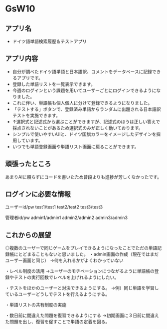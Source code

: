 # GsW10

## アプリ名

- ドイツ語単語検索履歴＆テストアプリ

## アプリ内容

- 自分が調べたドイツ語単語と日本語訳、コメントをデータベースに記録できるアプリです。
- 登録した単語リストを一覧表示できます。
- 今週のログインという課題を用いてユーザーごとにログインできるようになりました。
- これに伴い、単語帳も個人個人に分けて登録できるようになりました。
- 「テストする」ボタンで、登録済み単語からランダムに出題される日本語訳テストを実施できます。
- ↑選択式と記述式から選ぶことができますが、記述式のほうは正しい答えで採点されないことがあるため選択式のみが正しく動いております。
- シンプルで使いやすいUIと、ドイツ国旗カラーをイメージしたデザインを採用しています。
- いつでも単語登録画面や単語リスト画面に戻ることができます。

## 頑張ったところ

あまりAIに頼らずにコードを書いたため普段よりも進捗が芳しくなかったです。

## ログインに必要な情報

ユーザーid/pw
test1/test1
test2/test2
test3/test3

管理者id/pw
admin1/admin1
admin2/admin2
admin3/admin3


## これからの展望
◎複数のユーザーで同じゲームをプレイできるようになったことでただの単語記録帳にとどまることもないと思いました。
・admin画面の作成（現在ではまだユーザー画面と同じ）
→何を入れるかがよくわかっていない

・レベル制度の活用
→ユーザーのモチベーションにつながるように単語帳の登録やテストの実行回数でレベルを上げれるようにしたい。

・テストをほかのユーザーと対決できるようにする。
→例）同じ単語を学習しているユーザーどうしでテストを行えるようにする。

・単語リストの共有制度の実施

・数日前に間違えた問題を復習できるようにする
→初期画面に３日前に間違えた問題を出し、復習を促すことで単語の定着を図る。

